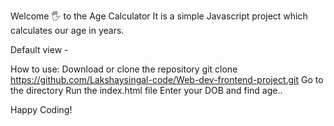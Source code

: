 Welcome 🖐 to the Age Calculator
It is a simple Javascript project which calculates our age in years.

Default view - 




















How to use:
Download or clone the repository
git clone https://github.com/Lakshaysingal-code/Web-dev-frontend-project.git
Go to the directory
Run the index.html file
Enter your DOB and find age..

Happy Coding!
